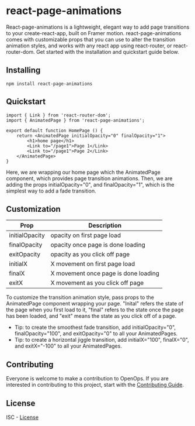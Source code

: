 # react-page-animations

React-page-animations is a lightweight, elegant way to add page transitions to your create-react-app, built on Framer motion.  react-page-animations comes with customizable props that you can use to alter the transition animation styles, and works with any react app using react-router, or react-router-dom.  Get started with the installation and quickstart guide below.

## Installing

```shell
npm install react-page-animations
```

## Quickstart

```shell
import { Link } from 'react-router-dom';
import { AnimatedPage } from 'react-page-animations';

export default function HomePage () {
    return <AnimatedPage initialOpacity="0" finalOpacity="1">
        <h1>home page</h1>
        <Link to="/page1">Page 1</Link>
        <Link to="/page1">Page 2</Link>
    </AnimatedPage>
}
```

Here, we are wrapping our home page which the AnimatedPage component, which provides page transition animations.  Then, we are adding the props initialOpacity="0", and finalOpacity="1", which is the simplest way to add a fade transition.

## Customization

| Prop           | Description                          |
| -------------- | ------------------------------------ |
| initialOpacity | opacity on first page load           |
| finalOpacity   | opacity once page is done loading    |
| exitOpacity    | opacity as you click off page        |
| initialX       | X movement on first page load        |
| finalX         | X movement once page is done loading |
| exitX          | X movement as you click off page     |


To customize the transition animation style, pass props to the AnimatedPage component wrapping your page.  "Inital" refers the state of the page when you first load to it, "final" refers to the state once the page has been loaded, and "exit" means the state as you click off of a page.
- Tip: to create the smoothest fade transition, add initialOpacity="0", finalOpacity="100", and exitOpacity="0" to all your AnimatedPages.
- Tip: to create a horizontal jiggle transition, add initialX="100", finalX="0", and exitX="-100" to all your AnimatedPages.

## Contributing

Everyone is welcome to make a contribution to OpenOps. If you are interested in contributing to this project, start with the [Contributing Guide](https://github.com/ThePlugJumbo/react-page-animations/blob/main/CONTRIBUTING.md).

## License

ISC - [License](https://github.com/ThePlugJumbo/react-page-animations/blob/main/LICENSE)